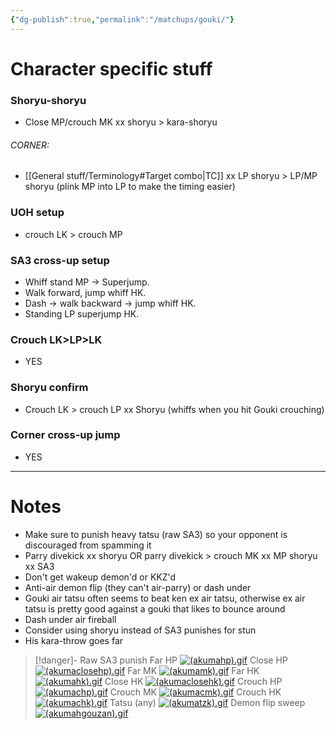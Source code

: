 ```yaml
---
{"dg-publish":true,"permalink":"/matchups/gouki/"}
---
```


# Character specific stuff
### Shoryu-shoryu
- Close MP/crouch MK xx shoryu > kara-shoryu
###### CORNER: 
- [[General stuff/Terminology#Target combo\|TC]] xx LP shoryu > LP/MP shoryu (plink MP into LP to make the timing easier)
### UOH setup
- crouch LK > crouch MP
### SA3 cross-up setup
- Whiff stand MP -> Superjump.
- Walk forward, jump whiff HK.
- Dash -> walk backward -> jump whiff HK.
- Standing LP superjump HK.
### Crouch LK>LP>LK
- YES
### Shoryu confirm
- Crouch LK > crouch LP xx Shoryu (whiffs when you hit Gouki crouching)
### Corner cross-up jump
- YES
***
# Notes
- Make sure to punish heavy tatsu (raw SA3) so your opponent is discouraged from spamming it
- Parry divekick xx shoryu OR parry divekick > crouch MK xx MP shoryu xx SA3
- Don't get wakeup demon'd or KKZ'd
- Anti-air demon flip (they can't air-parry) or dash under
- Gouki air tatsu often seems to beat ken ex air tatsu, otherwise ex air tatsu is pretty good against a gouki that likes to bounce around
- Dash under air fireball
- Consider using shoryu instead of SA3 punishes for stun
- His kara-throw goes far

> [!danger]- Raw SA3 punish
> Far HP
[![(akumahp).gif](https://wiki.supercombo.gg/images/c/cf/%28akumahp%29.gif)](https://wiki.supercombo.gg/w/File:(akumahp).gif)
> Close HP
[![(akumaclosehp).gif](https://wiki.supercombo.gg/images/9/94/%28akumaclosehp%29.gif)](https://wiki.supercombo.gg/w/File:(akumaclosehp).gif)
> Far MK
[![(akumamk).gif](https://wiki.supercombo.gg/images/4/43/%28akumamk%29.gif)](https://wiki.supercombo.gg/w/File:(akumamk).gif)
> Far HK
[![(akumahk).gif](https://wiki.supercombo.gg/images/2/22/%28akumahk%29.gif)](https://wiki.supercombo.gg/w/File:(akumahk).gif)
> Close HK
[![(akumaclosehk).gif](https://wiki.supercombo.gg/images/b/b4/%28akumaclosehk%29.gif)](https://wiki.supercombo.gg/w/File:(akumaclosehk).gif)
> Crouch HP
[![(akumachp).gif](https://wiki.supercombo.gg/images/1/18/%28akumachp%29.gif)](https://wiki.supercombo.gg/w/File:(akumachp).gif)
> Crouch MK
[![(akumacmk).gif](https://wiki.supercombo.gg/images/1/17/%28akumacmk%29.gif)](https://wiki.supercombo.gg/w/File:(akumacmk).gif)
> Crouch HK
[![(akumachk).gif](https://wiki.supercombo.gg/images/8/8d/%28akumachk%29.gif)](https://wiki.supercombo.gg/w/File:(akumachk).gif)
> Tatsu (any)
[![(akumatzk).gif](https://wiki.supercombo.gg/images/0/07/%28akumatzk%29.gif)](https://wiki.supercombo.gg/w/File:(akumatzk).gif)
> Demon flip sweep
[![(akumahgouzan).gif](https://wiki.supercombo.gg/images/9/9e/%28akumahgouzan%29.gif)](https://wiki.supercombo.gg/w/File:(akumahgouzan).gif)

